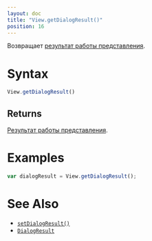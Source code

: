 ```yaml
---
layout: doc
title: "View.getDialogResult()"
position: 16
---
```


Возвращает [результат работы представления](../DialogResult/).

# Syntax

```js
View.getDialogResult()
```

## Returns

[Результат работы представления](../DialogResult/).

# Examples

```js
var dialogResult = View.getDialogResult();
```

# See Also

* [`setDialogResult()`](../View.setDialogResult/)
* [`DialogResult`](../DialogResult/)
